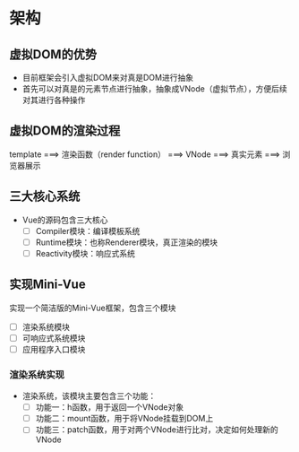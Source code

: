 # 架构

## 虚拟DOM的优势

* 目前框架会引入虚拟DOM来对真是DOM进行抽象
* 首先可以对真是的元素节点进行抽象，抽象成VNode（虚拟节点），方便后续对其进行各种操作

## 虚拟DOM的渲染过程

template  ===>  渲染函数（render function） ===>   VNode  ===>  真实元素  ===>   浏览器展示

## 三大核心系统

* Vue的源码包含三大核心
  * [ ] Compiler模块：编译模板系统
  * [ ] Runtime模块：也称Renderer模块，真正渲染的模块
  * [ ] Reactivity模块：响应式系统

## 实现Mini-Vue

实现一个简洁版的Mini-Vue框架，包含三个模块

* [ ] 渲染系统模块
* [ ] 可响应式系统模块
* [ ] 应用程序入口模块

###  渲染系统实现

* 渲染系统，该模块主要包含三个功能：
  * [ ] 功能一：h函数，用于返回一个VNode对象
  * [ ] 功能二：mount函数，用于将VNode挂载到DOM上
  * [ ] 功能三：patch函数，用于对两个VNode进行比对，决定如何处理新的VNode